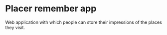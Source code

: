 # Placer remember app

Web application with which people can store their impressions of the places they visit.